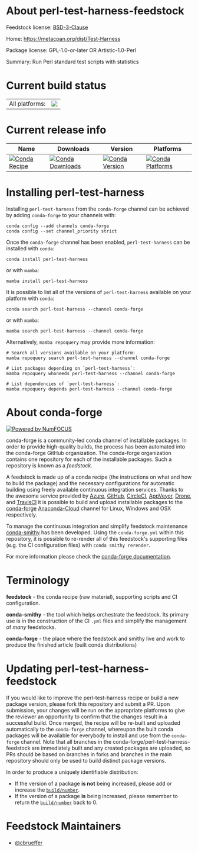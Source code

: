 About perl-test-harness-feedstock
=================================

Feedstock license: [BSD-3-Clause](https://github.com/conda-forge/perl-test-harness-feedstock/blob/main/LICENSE.txt)

Home: https://metacpan.org/dist/Test-Harness

Package license: GPL-1.0-or-later OR Artistic-1.0-Perl

Summary: Run Perl standard test scripts with statistics

Current build status
====================


<table><tr><td>All platforms:</td>
    <td>
      <a href="https://dev.azure.com/conda-forge/feedstock-builds/_build/latest?definitionId=17264&branchName=main">
        <img src="https://dev.azure.com/conda-forge/feedstock-builds/_apis/build/status/perl-test-harness-feedstock?branchName=main">
      </a>
    </td>
  </tr>
</table>

Current release info
====================

| Name | Downloads | Version | Platforms |
| --- | --- | --- | --- |
| [![Conda Recipe](https://img.shields.io/badge/recipe-perl--test--harness-green.svg)](https://anaconda.org/conda-forge/perl-test-harness) | [![Conda Downloads](https://img.shields.io/conda/dn/conda-forge/perl-test-harness.svg)](https://anaconda.org/conda-forge/perl-test-harness) | [![Conda Version](https://img.shields.io/conda/vn/conda-forge/perl-test-harness.svg)](https://anaconda.org/conda-forge/perl-test-harness) | [![Conda Platforms](https://img.shields.io/conda/pn/conda-forge/perl-test-harness.svg)](https://anaconda.org/conda-forge/perl-test-harness) |

Installing perl-test-harness
============================

Installing `perl-test-harness` from the `conda-forge` channel can be achieved by adding `conda-forge` to your channels with:

```
conda config --add channels conda-forge
conda config --set channel_priority strict
```

Once the `conda-forge` channel has been enabled, `perl-test-harness` can be installed with `conda`:

```
conda install perl-test-harness
```

or with `mamba`:

```
mamba install perl-test-harness
```

It is possible to list all of the versions of `perl-test-harness` available on your platform with `conda`:

```
conda search perl-test-harness --channel conda-forge
```

or with `mamba`:

```
mamba search perl-test-harness --channel conda-forge
```

Alternatively, `mamba repoquery` may provide more information:

```
# Search all versions available on your platform:
mamba repoquery search perl-test-harness --channel conda-forge

# List packages depending on `perl-test-harness`:
mamba repoquery whoneeds perl-test-harness --channel conda-forge

# List dependencies of `perl-test-harness`:
mamba repoquery depends perl-test-harness --channel conda-forge
```


About conda-forge
=================

[![Powered by
NumFOCUS](https://img.shields.io/badge/powered%20by-NumFOCUS-orange.svg?style=flat&colorA=E1523D&colorB=007D8A)](https://numfocus.org)

conda-forge is a community-led conda channel of installable packages.
In order to provide high-quality builds, the process has been automated into the
conda-forge GitHub organization. The conda-forge organization contains one repository
for each of the installable packages. Such a repository is known as a *feedstock*.

A feedstock is made up of a conda recipe (the instructions on what and how to build
the package) and the necessary configurations for automatic building using freely
available continuous integration services. Thanks to the awesome service provided by
[Azure](https://azure.microsoft.com/en-us/services/devops/), [GitHub](https://github.com/),
[CircleCI](https://circleci.com/), [AppVeyor](https://www.appveyor.com/),
[Drone](https://cloud.drone.io/welcome), and [TravisCI](https://travis-ci.com/)
it is possible to build and upload installable packages to the
[conda-forge](https://anaconda.org/conda-forge) [Anaconda-Cloud](https://anaconda.org/)
channel for Linux, Windows and OSX respectively.

To manage the continuous integration and simplify feedstock maintenance
[conda-smithy](https://github.com/conda-forge/conda-smithy) has been developed.
Using the ``conda-forge.yml`` within this repository, it is possible to re-render all of
this feedstock's supporting files (e.g. the CI configuration files) with ``conda smithy rerender``.

For more information please check the [conda-forge documentation](https://conda-forge.org/docs/).

Terminology
===========

**feedstock** - the conda recipe (raw material), supporting scripts and CI configuration.

**conda-smithy** - the tool which helps orchestrate the feedstock.
                   Its primary use is in the construction of the CI ``.yml`` files
                   and simplify the management of *many* feedstocks.

**conda-forge** - the place where the feedstock and smithy live and work to
                  produce the finished article (built conda distributions)


Updating perl-test-harness-feedstock
====================================

If you would like to improve the perl-test-harness recipe or build a new
package version, please fork this repository and submit a PR. Upon submission,
your changes will be run on the appropriate platforms to give the reviewer an
opportunity to confirm that the changes result in a successful build. Once
merged, the recipe will be re-built and uploaded automatically to the
`conda-forge` channel, whereupon the built conda packages will be available for
everybody to install and use from the `conda-forge` channel.
Note that all branches in the conda-forge/perl-test-harness-feedstock are
immediately built and any created packages are uploaded, so PRs should be based
on branches in forks and branches in the main repository should only be used to
build distinct package versions.

In order to produce a uniquely identifiable distribution:
 * If the version of a package **is not** being increased, please add or increase
   the [``build/number``](https://docs.conda.io/projects/conda-build/en/latest/resources/define-metadata.html#build-number-and-string).
 * If the version of a package **is** being increased, please remember to return
   the [``build/number``](https://docs.conda.io/projects/conda-build/en/latest/resources/define-metadata.html#build-number-and-string)
   back to 0.

Feedstock Maintainers
=====================

* [@cbrueffer](https://github.com/cbrueffer/)

